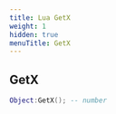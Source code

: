 ```yaml
---
title: Lua GetX
weight: 1
hidden: true
menuTitle: GetX
---
```

## GetX
```lua
Object:GetX(); -- number
```